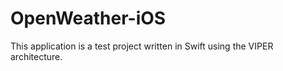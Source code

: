 # OpenWeather-iOS
This application is a test project written in Swift using the VIPER architecture.

